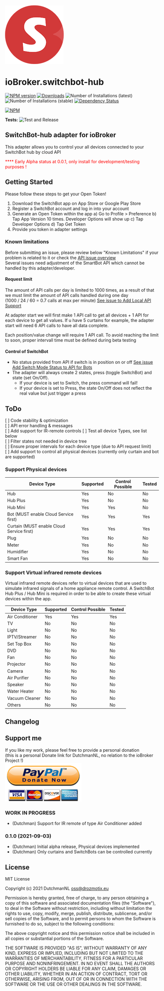 ![Logo](admin/switchbot-hub.png)
# ioBroker.switchbot-hub

[![NPM version](https://img.shields.io/npm/v/iobroker.switchbot-hub.svg)](https://www.npmjs.com/package/iobroker.switchbot-hub)
[![Downloads](https://img.shields.io/npm/dm/iobroker.switchbot-hub.svg)](https://www.npmjs.com/package/iobroker.switchbot-hub)
![Number of Installations (latest)](https://iobroker.live/badges/switchbot-hub-installed.svg)
![Number of Installations (stable)](https://iobroker.live/badges/switchbot-hub-stable.svg)
[![Dependency Status](https://img.shields.io/david/DrozmotiX/iobroker.switchbot-hub.svg)](https://david-dm.org/DrozmotiX/iobroker.switchbot-hub)

[![NPM](https://nodei.co/npm/iobroker.switchbot-hub.png?downloads=true)](https://nodei.co/npm/iobroker.switchbot-hub/)

**Tests:** ![Test and Release](https://github.com/DrozmotiX/ioBroker.switchbot-hub/workflows/Test%20and%20Release/badge.svg)

## SwitchBot-hub adapter for ioBroker

This adapter allows you to control your all devices connected to your SwitchBot hub by cloud API

<span style="color:red">**** Early Alpha status at 0.0.1, only install for development/testing purposes !
</span>

## Getting Started
Please follow these  steps to get your Open Token!
1. Download the SwitchBot app on App Store or Google Play Store
2. Register a SwitchBot account and log in into your account
3. Generate an Open Token within the app
   a) Go to Profile > Preference
   b) Tap App Version 10 times. Developer Options will show up
   c) Tap Developer Options
   d) Tap Get Token
4. Provide you token in adapter settings

### Known limitations

Before submitting an issue, please review below "Known Limitations" if your problem is related to it or check the [API issue overview](https://github.com/OpenWonderLabs/SwitchBotAPI/issues)  
Several issues need adjustment of the SmartBot API which cannot be handled by this adapter/developer.

#### Request limit 
The amount of API calls per day is limited to 1000 times, as a result of that we must limit the amount of API calls handled during one day  
(1000 / 24 / 60 = 0.7 calls at max  per minute) [See issue to Add Local API Support](https://github.com/OpenWonderLabs/SwitchBotAPI/issues/19)

At adapter start we will first make 1 API call to get all devices + 1 API for each device to get all values.
If u have 5 curtains for example, the adapter start will need 6 API calls to have all data complete.

Each position/value change will require 1 API call.
To avoid reaching the limit to soon, proper intervall time must be defined during beta testing

#### Control of SwitchBot
- No status provided from API if switch is in position on or off [See issue Add Switch Mode Status to API for Bots](https://github.com/OpenWonderLabs/SwitchBotAPI/issues/20)
- The adapter will always create 2 states, press (toggle SwitchBot) and state (set On/Off). 
  - If your device is set to Switch, the press command will fail!
  - If your device is set to Press, the state On/Off does not reflect the real value but just trigger a press

## ToDo
[ ] Code stability & optimization  
[ ] API error handling & messages  
[ ] Add support for IR-remote controls
[ ] Test all device Types, see list below  
[ ] Filter states not needed in device tree  
[ ] Ensure proper intervals for each device type (due to API request limit)  
[ ] Add support to control all physical devices (currently only curtain and bot are supported)

### Support Physical devices

| Device Type | Supported | Control Possible | Tested |
| ---------- | ------------ | ------------ | ------------ |
| Hub | Yes | No | No |
| Hub Plus | Yes | No | No |
| Hub Mini | Yes | Yes | No |
| Bot (MUST enable Cloud Service first) | Yes | Yes | Yes |
| Curtain (MUST enable Cloud Service first) | Yes | Yes | Yes |
| Plug | Yes | No | No |
| Meter | Yes | No | No |
| Humidifier | Yes | No | No |
| Smart Fan | Yes | No | No |

### Support Virtual infrared remote devices
Virtual infrared remote devices refer to virtual devices that are used to simulate infrared signals of a home appliance remote control. A SwitchBot Hub Plus / Hub Mini is required in order to be able to create these virtual devices within the app.

| Device Type | Supported | Control Possible | Tested |
| ---------- | ------------ | ------------ | ------------ |
| Air Conditioner | Yes | Yes | Yes |
| TV | No | No | No |
| Light | No | No | No |
| IPTV/Streamer | No | No | No |
| Set Top Box | No | No | No |
| DVD | No | No | No |
| Fan | No | No | No |
| Projector | No | No | No |
| Camera | No | No | No |
| Air Purifier | No | No | No |
| Speaker | No | No | No |
| Water Heater | No | No | No |
| Vacuum Cleaner | No | No | No |
| Others | No | No | No |

## Changelog
<!--
	Placeholder for the next version (at the beginning of the line):
	### **WORK IN PROGRESS**
-->

## Support me
If you like my work, please feel free to provide a personal donation  
(this is a personal Donate link for DutchmanNL, no relation to the ioBroker Project !)  
[![Donate](https://raw.githubusercontent.com/DrozmotiX/ioBroker.switchbot-hub/main/admin/button.png)](http://paypal.me/DutchmanNL)

### **WORK IN PROGRESS**
* (Dutchman) Support for IR remote of type Air Conditioner added
### 0.1.0 (2021-09-03)
* (Dutchman) Initial alpha release, Physical devices implemented
* (Dutchman) Only curtains and SwitchBots can be controlled currently

## License
MIT License

Copyright (c) 2021 DutchmanNL <oss@drozmotix.eu>

Permission is hereby granted, free of charge, to any person obtaining a copy
of this software and associated documentation files (the "Software"), to deal
in the Software without restriction, including without limitation the rights
to use, copy, modify, merge, publish, distribute, sublicense, and/or sell
copies of the Software, and to permit persons to whom the Software is
furnished to do so, subject to the following conditions:

The above copyright notice and this permission notice shall be included in all
copies or substantial portions of the Software.

THE SOFTWARE IS PROVIDED "AS IS", WITHOUT WARRANTY OF ANY KIND, EXPRESS OR
IMPLIED, INCLUDING BUT NOT LIMITED TO THE WARRANTIES OF MERCHANTABILITY,
FITNESS FOR A PARTICULAR PURPOSE AND NONINFRINGEMENT. IN NO EVENT SHALL THE
AUTHORS OR COPYRIGHT HOLDERS BE LIABLE FOR ANY CLAIM, DAMAGES OR OTHER
LIABILITY, WHETHER IN AN ACTION OF CONTRACT, TORT OR OTHERWISE, ARISING FROM,
OUT OF OR IN CONNECTION WITH THE SOFTWARE OR THE USE OR OTHER DEALINGS IN THE
SOFTWARE.